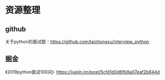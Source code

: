 # 资源整理

## github

关于python的面试题：https://github.com/taizilongxu/interview_python

## 掘金

《2019python面试100问》https://juejin.im/post/5cfd1d0d6fb9a07eaf2b844d